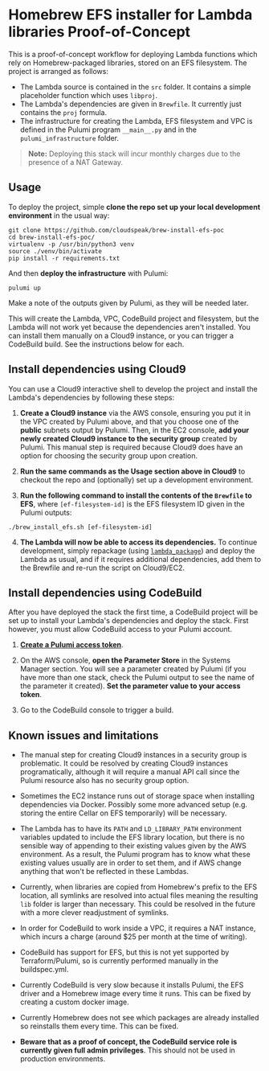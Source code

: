 # Homebrew EFS installer for Lambda libraries Proof-of-Concept

This is a proof-of-concept workflow for deploying Lambda functions which rely
on Homebrew-packaged libraries, stored on an EFS filesystem.  The project is
arranged as follows:

* The Lambda source is contained in the `src` folder.  It contains a simple placeholder function which uses `libproj`.
* The Lambda's dependencies are given in `Brewfile`.  It currently just contains the `proj` formula.
* The infrastructure for creating the Lambda, EFS filesystem and VPC is defined in the Pulumi program `__main__.py` and in the `pulumi_infrastructure` folder.

> **Note:** Deploying this stack will incur monthly charges due to the
> presence of a NAT Gateway.

## Usage

To deploy the project, simple **clone the repo set up your local development environment** in the usual way:

```
git clone https://github.com/cloudspeak/brew-install-efs-poc
cd brew-install-efs-poc/
virtualenv -p /usr/bin/python3 venv
source ./venv/bin/activate
pip install -r requirements.txt
```

And then **deploy the infrastructure** with Pulumi:

```
pulumi up
```

Make a note of the outputs given by Pulumi, as they will be needed later.

This will create the Lambda, VPC, CodeBuild project and filesystem, but the Lambda will not work yet because the dependencies aren't installed.
You can install them manually on a Cloud9 instance, or you can trigger a CodeBuild build.  See the instructions below for each.

## Install dependencies using Cloud9

You can use a Cloud9 interactive shell to develop the project and install the
Lambda's dependencies by following these steps:

1. **Create a Cloud9 instance** via the AWS console, ensuring you put it in the VPC created by Pulumi
above, and that you choose one of the **public** subnets output by Pulumi.  Then, in the EC2 console,
**add your newly created Cloud9 instance to the security group**
created by Pulumi.  This manual step is required because Cloud9 does have an option for choosing the security group upon creation.

2. **Run the same commands as the Usage section above in Cloud9** to checkout the repo and (optionally) set up a development environment.

3. **Run the following command to install the contents of the `Brewfile` to EFS**, where
   `[ef-filesystem-id]` is the EFS filesystem ID given in the Pulumi outputs:

```
./brew_install_efs.sh [ef-filesystem-id]
```

4. **The Lambda will now be able to access its dependencies.**  To continue development, simply
   repackage (using [`lambda_package`](https://github.com/nuage-studio/lambda-package)) and deploy the Lambda as usual, and if it requires additional dependencies,
   add them to the Brewfile and re-run the script on Cloud9/EC2.

## Install dependencies using CodeBuild

After you have deployed the stack the first time, a CodeBuild project will be set up to install your Lambda's dependencies and deploy the stack.  First however, you must allow CodeBuild access to your Pulumi account.

1. **[Create a Pulumi access token](https://app.pulumi.com/cloudspeak/settings/tokens)**.

2. On the AWS console, **open the Parameter Store** in the Systems Manager section.  You will see a parameter created by Pulumi (if you have more than one stack, check the Pulumi output to see the name of the parameter it created).  **Set the parameter value to your access token**.

3. Go to the CodeBuild console to trigger a build.

## Known issues and limitations

* The manual step for creating Cloud9 instances in a security group is problematic.  It could be
  resolved by creating Cloud9 instances programatically, although it will require a manual API
  call since the Pulumi resource also has no security group option.

* Sometimes the EC2 instance runs out of storage space when installing dependencies via Docker.
  Possibly some more advanced setup (e.g. storing the entire Cellar on EFS temporarily) will be
  necessary.

* The Lambda has to have its `PATH` and `LD_LIBRARY_PATH` environment variables updated to include
  the EFS library location, but there is no sensible way of appending to their existing values given
  by the AWS environment.  As a result, the Pulumi program has to know what these existing values
  usually are in order to set them, and if AWS change anything that won't be reflected in these
  Lambdas.


* Currently, when libraries are copied from Homebrew's prefix to the EFS location, all symlinks
  are resolved into actual files meaning the resulting `lib` folder is larger than necessary.  This could be resolved in the future with a more clever readjustment of symlinks.

* In order for CodeBuild to work inside a VPC, it requires a NAT instance, which incurs a charge (around $25
  per month at the time of writing).

* CodeBuild has support for EFS, but this is not yet supported by Terraform/Pulumi, so is currently performed manually in the buildspec.yml.

* Currently CodeBuild is very slow because it installs Pulumi, the EFS driver and a Homebrew image every time it runs.  This can be fixed by creating a custom docker image.

* Currently Homebrew does not see which packages are already installed so reinstalls them every time.  This can be fixed.

* **Beware that as a proof of concept, the CodeBuild service role is currently given full admin privileges**.  This should not be used in production environments.
